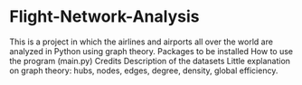# Flight-Network-Analysis
This is a project in which the airlines and airports all over the world are analyzed in Python using graph theory. 
Packages to be installed
How to use the program (main.py)
Credits 
Description of the datasets 
Little explanation on graph theory: hubs, nodes, edges, degree, density, global efficiency. 
